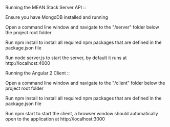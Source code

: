 Running the MEAN Stack Server API ::

Ensure you have MongoDB installed and running
 
Open a command line window and navigate to the "/server" folder below the project root folder
 
Run npm install to install all required npm packages that are defined in the package.json file
 
Run node server.js to start the server, by default it runs at http://localhost:4000

Running the Angular 2 Client ::

Open a command line window and navigate to the "/client" folder below the project root folder
 
Run npm install to install all required npm packages that are defined in the package.json file
 
Run npm start to start the client, a browser window should automatically open to the application at http://localhost:3000
